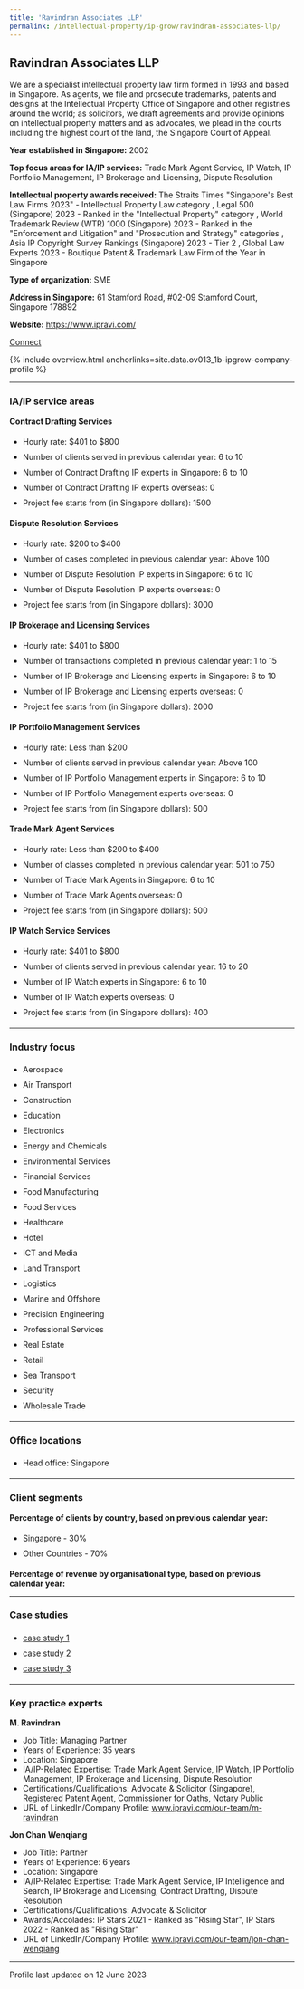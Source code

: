 ```yaml
---
title: 'Ravindran Associates LLP'
permalink: /intellectual-property/ip-grow/ravindran-associates-llp/
---
```


## Ravindran Associates LLP

We are a specialist intellectual property law firm formed in 1993 and based in Singapore. As agents, we file and prosecute trademarks, patents and designs at the Intellectual Property Office of Singapore and other registries around the world; as solicitors, we draft agreements and provide opinions on intellectual property matters and as advocates, we plead in the courts including the highest court of the land, the Singapore Court of Appeal.

<b>Year established in Singapore:</b> 2002

<b>Top focus areas for IA/IP services:</b> Trade Mark Agent Service, IP Watch, IP Portfolio Management, IP Brokerage and Licensing, Dispute Resolution

<b>Intellectual property awards received:</b> The Straits Times "Singapore's Best Law Firms 2023" - Intellectual Property Law category , Legal 500 (Singapore) 2023 - Ranked in the "Intellectual Property" category , World Trademark Review (WTR) 1000 (Singapore) 2023 - Ranked in the "Enforcement and Litigation" and "Prosecution and Strategy" categories , Asia IP Copyright Survey Rankings (Singapore) 2023 - Tier 2 , Global Law Experts 2023 - Boutique Patent & Trademark Law Firm of the Year in Singapore

<b>Type of organization:</b> SME

<b>Address in Singapore:</b> 61 Stamford Road, #02-09 Stamford Court, Singapore 178892

<b>Website:</b> <a href='https://www.ipravi.com/'>https://www.ipravi.com/</a>

<a class='btn' href='https://form.gov.sg/642b843bda710f00125ae2d3' target='_blank' rel='noopener'>Connect</a>

{% include overview.html anchorlinks=site.data.ov013_1b-ipgrow-company-profile %}

---
<a name='ip-related-service-areas'></a>
### IA/IP service areas

**Contract Drafting Services**

<ul>
<li style='line-height: 27px; margin: 0px 0px !important'>Hourly rate:  $401 to $800</li>
<li style='line-height: 27px; margin: 0px 0px !important'>Number of clients served in previous calendar year: 6 to 10</li>
<li style='line-height: 27px; margin: 0px 0px !important'>Number of Contract Drafting IP experts in Singapore: 6 to 10</li>
<li style='line-height: 27px; margin: 0px 0px !important'>Number of Contract Drafting IP experts overseas: 0</li>
<li style='line-height: 27px; margin: 0px 0px !important'>Project fee starts from (in Singapore dollars): 1500</li>
</ul>

**Dispute Resolution Services**

<ul>
<li style='line-height: 27px; margin: 0px 0px !important'>Hourly rate:  $200 to $400</li>
<li style='line-height: 27px; margin: 0px 0px !important'>Number of cases completed in previous calendar year: Above 100</li>
<li style='line-height: 27px; margin: 0px 0px !important'>Number of Dispute Resolution IP experts in Singapore: 6 to 10</li>
<li style='line-height: 27px; margin: 0px 0px !important'>Number of Dispute Resolution IP experts overseas: 0</li>
<li style='line-height: 27px; margin: 0px 0px !important'>Project fee starts from (in Singapore dollars):  3000</li>
</ul>

**IP Brokerage and Licensing Services**

<ul>
<li style='line-height: 27px; margin: 0px 0px !important'>Hourly rate:  $401 to $800</li>
<li style='line-height: 27px; margin: 0px 0px !important'>Number of transactions completed in previous calendar year: 1 to 15</li>
<li style='line-height: 27px; margin: 0px 0px !important'>Number of IP Brokerage and Licensing experts in Singapore: 6 to 10</li>
<li style='line-height: 27px; margin: 0px 0px !important'>Number of IP Brokerage and Licensing experts overseas: 0</li>
<li style='line-height: 27px; margin: 0px 0px !important'>Project fee starts from (in Singapore dollars):  2000</li>
</ul>

**IP Portfolio Management Services**

<ul>
<li style='line-height: 27px; margin: 0px 0px !important'>Hourly rate:  Less than $200</li>
<li style='line-height: 27px; margin: 0px 0px !important'>Number of clients served in previous calendar year: Above 100</li>
<li style='line-height: 27px; margin: 0px 0px !important'>Number of IP Portfolio Management experts in Singapore: 6 to 10</li>
<li style='line-height: 27px; margin: 0px 0px !important'>Number of IP Portfolio Management experts overseas: 0</li>
<li style='line-height: 27px; margin: 0px 0px !important'>Project fee starts from (in Singapore dollars):  500</li>
</ul>

**Trade Mark Agent Services**

<ul>
<li style='line-height: 27px; margin: 0px 0px !important'>Hourly rate:  Less than $200 to $400</li>
<li style='line-height: 27px; margin: 0px 0px !important'>Number of classes completed in previous calendar year: 501 to 750</li>
<li style='line-height: 27px; margin: 0px 0px !important'>Number of Trade Mark Agents in Singapore: 6 to 10</li>
<li style='line-height: 27px; margin: 0px 0px !important'>Number of Trade Mark Agents overseas: 0</li>
<li style='line-height: 27px; margin: 0px 0px !important'>Project fee starts from (in Singapore dollars):  500</li>
</ul>

**IP Watch Service Services**

<ul>
<li style='line-height: 27px; margin: 0px 0px !important'>Hourly rate:  $401 to $800</li>
<li style='line-height: 27px; margin: 0px 0px !important'>Number of clients served in previous calendar year: 16 to 20</li>
<li style='line-height: 27px; margin: 0px 0px !important'>Number of IP Watch experts in Singapore: 6 to 10</li>
<li style='line-height: 27px; margin: 0px 0px !important'>Number of IP Watch experts overseas: 0</li>
<li style='line-height: 27px; margin: 0px 0px !important'>Project fee starts from (in Singapore dollars):  400</li>
</ul>

---
<a name='industry-focus'></a>
### Industry focus

<ul><li style='line-height: 27px; margin: 0px 0px !important'> Aerospace</li><li style='line-height: 27px; margin: 0px 0px !important'>Air Transport</li><li style='line-height: 27px; margin: 0px 0px !important'>Construction</li><li style='line-height: 27px; margin: 0px 0px !important'>Education</li><li style='line-height: 27px; margin: 0px 0px !important'>Electronics</li><li style='line-height: 27px; margin: 0px 0px !important'>Energy and Chemicals</li><li style='line-height: 27px; margin: 0px 0px !important'>Environmental Services</li><li style='line-height: 27px; margin: 0px 0px !important'>Financial Services</li><li style='line-height: 27px; margin: 0px 0px !important'>Food Manufacturing</li><li style='line-height: 27px; margin: 0px 0px !important'>Food Services</li><li style='line-height: 27px; margin: 0px 0px !important'>Healthcare</li><li style='line-height: 27px; margin: 0px 0px !important'>Hotel</li><li style='line-height: 27px; margin: 0px 0px !important'>ICT and Media</li><li style='line-height: 27px; margin: 0px 0px !important'>Land Transport</li><li style='line-height: 27px; margin: 0px 0px !important'>Logistics</li><li style='line-height: 27px; margin: 0px 0px !important'>Marine and Offshore</li><li style='line-height: 27px; margin: 0px 0px !important'>Precision Engineering</li><li style='line-height: 27px; margin: 0px 0px !important'>Professional Services</li><li style='line-height: 27px; margin: 0px 0px !important'>Real Estate</li><li style='line-height: 27px; margin: 0px 0px !important'>Retail</li><li style='line-height: 27px; margin: 0px 0px !important'>Sea Transport</li><li style='line-height: 27px; margin: 0px 0px !important'>Security</li><li style='line-height: 27px; margin: 0px 0px !important'>Wholesale Trade</li></ul>

---
<a name='office-locations'></a>
### Office locations

<ul><li style='line-height: 27px; margin: 0px 0px !important'> Head office: Singapore</li></ul>

---
<a name='client-segments'></a>
### Client segments

**Percentage of clients by country, based on previous calendar year:**

<ul><li style='line-height: 27px; margin: 0px 0px !important'> Singapore - 30%	</li><li style='line-height: 27px; margin: 0px 0px !important'>Other Countries - 70%</li></ul>

**Percentage of revenue by organisational type, based on previous calendar year:**

</ul>

---
<a name='case-studies'></a>
### Case studies

<ul><li style='line-height: 27px; margin: 0px 0px !important'> <a href="https://www.elitigation.sg/gd/s/2022_SGHC_33" target="_blank" rel="noopener">case study 1</a></li><li style='line-height: 27px; margin: 0px 0px !important'><a href="https://www.elitigation.sg/gd/s/2012_SGCA_56" target="_blank" rel="noopener">case study 2</a></li><li style='line-height: 27px; margin: 0px 0px !important'><a href="https://www.ipos.gov.sg/docs/default-source/resources-library/hearings-and-mediation/legal-decisions/2021/louis-vuitton-malletier-v-human-horizons-2021-sgipos-13.pdf" target="_blank" rel="noopener">case study 3</a></li></ul>

---
<a name='key-practice-experts'></a>
### Key practice experts

**M. Ravindran**

- Job Title: Managing Partner
- Years of Experience: 35 years
- Location: Singapore
- IA/IP-Related Expertise: Trade Mark Agent Service, IP Watch, IP Portfolio Management, IP Brokerage and Licensing, Dispute Resolution
- Certifications/Qualifications: Advocate & Solicitor (Singapore), Registered Patent Agent, Commissioner for Oaths, Notary Public
- URL of LinkedIn/Company Profile: www.ipravi.com/our-team/m-ravindran

**Jon Chan Wenqiang**

- Job Title: Partner
- Years of Experience: 6 years
- Location: Singapore
- IA/IP-Related Expertise: Trade Mark Agent Service, IP Intelligence and Search, IP Brokerage and Licensing, Contract Drafting, Dispute Resolution
- Certifications/Qualifications: Advocate & Solicitor
- Awards/Accolades: IP Stars 2021 - Ranked as "Rising Star", IP Stars 2022 - Ranked as "Rising Star"
- URL of LinkedIn/Company Profile: www.ipravi.com/our-team/jon-chan-wenqiang

---
Profile last updated on 12 June 2023
